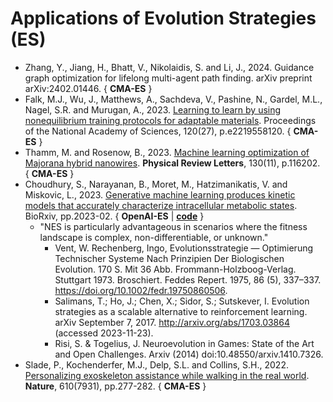 # Applications of Evolution Strategies (ES)

* Zhang, Y., Jiang, H., Bhatt, V., Nikolaidis, S. and Li, J., 2024. Guidance graph optimization for lifelong multi-agent path finding. arXiv preprint arXiv:2402.01446. { **CMA-ES** }
* Falk, M.J., Wu, J., Matthews, A., Sachdeva, V., Pashine, N., Gardel, M.L., Nagel, S.R. and Murugan, A., 2023. [Learning to learn by using nonequilibrium training protocols for adaptable materials](https://www.pnas.org/doi/abs/10.1073/pnas.2219558120). Proceedings of the National Academy of Sciences, 120(27), p.e2219558120. { **CMA-ES** }
* Thamm, M. and Rosenow, B., 2023. [Machine learning optimization of Majorana hybrid nanowires](https://journals.aps.org/prl/abstract/10.1103/PhysRevLett.130.116202). **Physical Review Letters**, 130(11), p.116202.  { **CMA-ES** }
* Choudhury, S., Narayanan, B., Moret, M., Hatzimanikatis, V. and Miskovic, L., 2023. [Generative machine learning produces kinetic models that accurately characterize intracellular metabolic states](https://www.biorxiv.org/content/10.1101/2023.02.21.529387v3.abstract). BioRxiv, pp.2023-02. { **OpenAI-ES** | **[code](https://github.com/EPFL-LCSB/RENAISSANCE)** }
  * "NES is particularly advantageous in scenarios where the fitness landscape is complex, non-differentiable, or unknown."
    * Vent, W. Rechenberg, Ingo, Evolutionsstrategie — Optimierung Technischer Systeme Nach Prinzipien Der Biologischen Evolution. 170 S. Mit 36 Abb. Frommann-Holzboog-Verlag. Stuttgart 1973. Broschiert. Feddes Repert. 1975, 86 (5), 337–337. https://doi.org/10.1002/fedr.19750860506.
    * Salimans, T.; Ho, J.; Chen, X.; Sidor, S.; Sutskever, I. Evolution strategies as a scalable alternative to reinforcement learning. arXiv September 7, 2017. http://arxiv.org/abs/1703.03864 (accessed 2023-11-23).
    * Risi, S. & Togelius, J. Neuroevolution in Games: State of the Art and Open Challenges. Arxiv (2014) doi:10.48550/arxiv.1410.7326.
* Slade, P., Kochenderfer, M.J., Delp, S.L. and Collins, S.H., 2022. [Personalizing exoskeleton assistance while walking in the real world](https://www.nature.com/articles/s41586-022-05191-1). **Nature**, 610(7931), pp.277-282. { **CMA-ES** }
